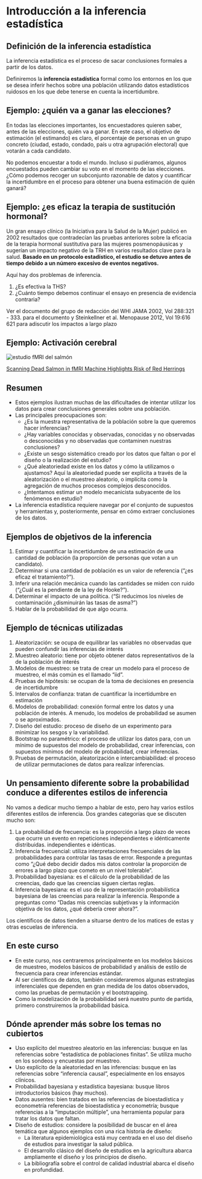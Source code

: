 Introducción a la inferencia estadística
================

## Definición de la inferencia estadística

La inferencia estadística es el proceso de sacar conclusiones formales a
partir de los datos.

Definiremos la **inferencia estadística** formal como los entornos en
los que se desea inferir hechos sobre una población utilizando datos
estadísticos ruidosos en los que debe tenerse en cuenta la
incertidumbre.

## Ejemplo: ¿quién va a ganar las elecciones?

En todas las elecciones importantes, los encuestadores quieren saber,
antes de las elecciones, quién va a ganar. En este caso, el objetivo de
estimación (el estimando) es claro, el porcentaje de personas en un
grupo concreto (ciudad, estado, condado, país u otra agrupación
electoral) que votarán a cada candidato.

No podemos encuestar a todo el mundo. Incluso si pudiéramos, algunos
encuestados pueden cambiar su voto en el momento de las elecciones.
¿Cómo podemos recoger un subconjunto razonable de datos y cuantificar la
incertidumbre en el proceso para obtener una buena estimación de quién
ganará?

## Ejemplo: ¿es eficaz la terapia de sustitución hormonal?

Un gran ensayo clínico (la Iniciativa para la Salud de la Mujer) publicó
en 2002 resultados que contradecían las pruebas anteriores sobre la
eficacia de la terapia hormonal sustitutiva para las mujeres
posmenopáusicas y sugerían un impacto negativo de la TRH en varios
resultados clave para la salud. **Basado en un protocolo estadístico, el
estudio se detuvo antes de tiempo debido a un número excesivo de eventos
negativos.**

Aquí hay dos problemas de inferencia.

1.  ¿Es efectiva la THS?
2.  ¿Cuánto tiempo debemos continuar el ensayo en presencia de evidencia
    contraria?

Ver el documento del grupo de redacción del WHI JAMA 2002, Vol 288:321 -
333. para el documento y Steinkellner et al. Menopause 2012, Vol 19:616
621 para adiscutir los impactos a largo plazo

## Ejemplo: Activación cerebral

![estudio fMRI del
salmón](https://raw.githubusercontent.com/bcaffo/courses/master/06_StatisticalInference/01_Introduction/fig/fmri-salmon.jpg)

[Scanning Dead Salmon in fMRI Machine Highlights Risk of Red
Herrings](http://www.wired.com/2009/09/fmrisalmon/)

## Resumen

-   Estos ejemplos ilustran muchas de las dificultades de intentar
    utilizar los datos para crear conclusiones generales sobre una
    población.
-   Las principales preocupaciones son:
    -   ¿Es la muestra representativa de la población sobre la que
        queremos hacer inferencias?
    -   ¿Hay variables conocidas y observadas, conocidas y no observadas
        o desconocidas y no observadas que contaminen nuestras
        conclusiones?
    -   ¿Existe un sesgo sistemático creado por los datos que faltan o
        por el diseño o la realización del estudio?
    -   ¿Qué aleatoriedad existe en los datos y cómo la utilizamos o
        ajustamos? Aquí la aleatoriedad puede ser explícita a través de
        la aleatorización o el muestreo aleatorio, o implícita como la
        agregación de muchos procesos complejos desconocidos.
    -   ¿Intentamos estimar un modelo mecanicista subyacente de los
        fenómenos en estudio?
-   La inferencia estadística requiere navegar por el conjunto de
    supuestos y herramientas y, posteriormente, pensar en cómo extraer
    conclusiones de los datos.

## Ejemplos de objetivos de la inferencia

1.  Estimar y cuantificar la incertidumbre de una estimación de una
    cantidad de población (la proporción de personas que votan a un
    candidato).
2.  Determinar si una cantidad de población es un valor de referencia
    (“¿es eficaz el tratamiento?”).
3.  Inferir una relación mecánica cuando las cantidades se miden con
    ruido (“¿Cuál es la pendiente de la ley de Hooke?”).
4.  Determinar el impacto de una política. (“Si reducimos los niveles de
    contaminación ¿disminuirán las tasas de asma?”)
5.  Hablar de la probabilidad de que algo ocurra.

## Ejemplo de técnicas utilizadas

1.  Aleatorización: se ocupa de equilibrar las variables no observadas
    que pueden confundir las inferencias de interés
2.  Muestreo aleatorio: tiene por objeto obtener datos representativos
    de la de la población de interés
3.  Modelos de muestreo: se trata de crear un modelo para el proceso de
    muestreo, el más común es el llamado “iid”.
4.  Pruebas de hipótesis: se ocupan de la toma de decisiones en
    presencia de incertidumbre
5.  Intervalos de confianza: tratan de cuantificar la incertidumbre en
    estimación
6.  Modelos de probabilidad: conexión formal entre los datos y una
    población de interés. A menudo, los modelos de probabilidad se
    asumen o se aproximados.
7.  Diseño del estudio: proceso de diseño de un experimento para
    minimizar los sesgos y la variabilidad.
8.  Bootstrap no paramétrico: el proceso de utilizar los datos para, con
    un mínimo de supuestos del modelo de probabilidad, crear
    inferencias, con supuestos mínimos del modelo de probabilidad, crear
    inferencias.
9.  Pruebas de permutación, aleatorización e intercambiabilidad: el
    proceso de utilizar permutaciones de datos para realizar
    inferencias.

## Un pensamiento diferente sobre la probabilidad conduce a diferentes estilos de inferencia

No vamos a dedicar mucho tiempo a hablar de esto, pero hay varios
estilos diferentes estilos de inferencia. Dos grandes categorías que se
discuten mucho son:

1.  La probabilidad de frecuencia: es la proporción a largo plazo de
    veces que ocurre un evento en repeticiones independientes e
    idénticamente distribuidas. independientes e idénticas.
2.  Inferencia frecuencial: utiliza interpretaciones frecuenciales de
    las probabilidades para controlar las tasas de error. Responde a
    preguntas como “¿Qué debo decidir dados mis datos controlar la
    proporción de errores a largo plazo que cometo en un nivel
    tolerable”.
3.  Probabilidad bayesiana: es el cálculo de la probabilidad de las
    creencias, dado que las creencias siguen ciertas reglas.
4.  Inferencia bayesiana: es el uso de la representación probabilística
    bayesiana de las creencias para realizar la inferencia. Responde a
    preguntas como “Dadas mis creencias subjetivas y la información
    objetiva de los datos, ¿qué debería creer ahora?”.

Los científicos de datos tienden a situarse dentro de los matices de
estas y otras escuelas de inferencia.

## En este curso

-   En este curso, nos centraremos principalmente en los modelos básicos
    de muestreo, modelos básicos de probabilidad y análisis de estilo de
    frecuencia para crear inferencias estándar.
-   Al ser científicos de datos, también consideraremos algunas
    estrategias inferenciales que dependen en gran medida de los datos
    observados, como las pruebas de permutación y el bootstrapping.
-   Como la modelización de la probabilidad será nuestro punto de
    partida, primero construiremos la probabilidad básica.

## Dónde aprender más sobre los temas no cubiertos

-   Uso explícito del muestreo aleatorio en las inferencias: busque en
    las referencias sobre “estadística de poblaciones finitas”. Se
    utiliza mucho en los sondeos y encuestas por muestreo.
-   Uso explícito de la aleatoriedad en las inferencias: busque en las
    referencias sobre “inferencia causal”, especialmente en los ensayos
    clínicos.
-   Probabilidad bayesiana y estadística bayesiana: busque libros
    introductorios básicos (hay muchos).
-   Datos ausentes: bien tratados en las referencias de bioestadística y
    econometría referencias de bioestadística y econometría; busque
    referencias a la “imputación múltiple”, una herramienta popular para
    tratar los datos que faltan.
-   Diseño de estudios: considere la posibilidad de buscar en el área
    temática que algunos ejemplos con una rica historia de diseño:
    -   La literatura epidemiológica está muy centrada en el uso del
        diseño de estudios para investigar la salud pública.
    -   El desarrollo clásico del diseño de estudios en la agricultura
        abarca ampliamente el diseño y los principios de diseño.
    -   La bibliografía sobre el control de calidad industrial abarca el
        diseño en profundidad.
